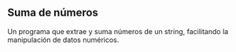 ## Suma de números
Un programa que extrae y suma números de un string, facilitando la manipulación de datos numéricos.

